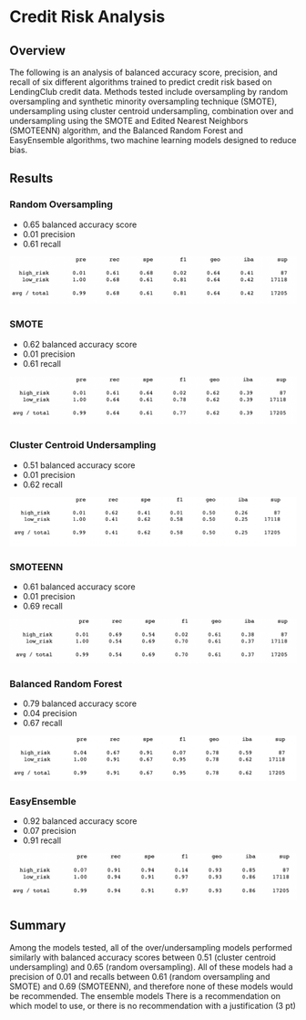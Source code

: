 # Credit Risk Analysis

## Overview

The following is an analysis of balanced accuracy score, precision, and recall of six different algorithms trained to predict credit risk based on LendingClub credit data. Methods tested include oversampling by random oversampling and synthetic minority oversampling technique (SMOTE), undersampling using cluster centroid undersampling, combination over and undersampling using the SMOTE and Edited Nearest Neighbors (SMOTEENN) algorithm, and the Balanced Random Forest and EasyEnsemble algorithms, two machine learning models designed to reduce bias.

## Results

### Random Oversampling

* 0.65 balanced accuracy score
* 0.01 precision
* 0.61 recall

![](resources/random_oversampling.png)

### SMOTE

* 0.62 balanced accuracy score
* 0.01 precision 
* 0.61 recall 

![](resources/SMOTE.png)

### Cluster Centroid Undersampling

* 0.51 balanced accuracy score
* 0.01 precision 
* 0.62 recall 

![](resources/cluster.png)

### SMOTEENN

* 0.61 balanced accuracy score
* 0.01 precision 
* 0.69 recall 

![](resources/SMOTEENN.png)

### Balanced Random Forest

* 0.79 balanced accuracy score
* 0.04 precision 
* 0.67 recall 

![](resources/random_forest.png)

### EasyEnsemble

* 0.92 balanced accuracy score
* 0.07 precision
* 0.91 recall

![](resources/easy_ensemble.png)

## Summary

Among the models tested, all of the over/undersampling models performed similarly with balanced accuracy scores between 0.51 (cluster centroid undersampling) and 0.65 (random oversampling). All of these models had a precision of 0.01 and recalls between 0.61 (random oversampling and SMOTE) and 0.69 (SMOTEENN), and therefore none of these models would be recommended. The ensemble models 
There is a recommendation on which model to use, or there is no recommendation with a justification (3 pt)
